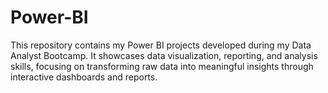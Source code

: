 # Power-BI
This repository contains my Power BI projects developed during my Data Analyst Bootcamp. It showcases data visualization, reporting, and analysis skills, focusing on transforming raw data into meaningful insights through interactive dashboards and reports.

